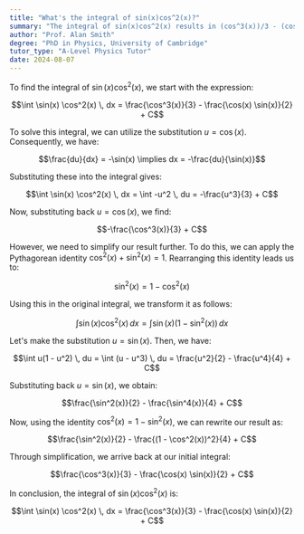 ```yaml
---
title: "What's the integral of sin(x)cos^2(x)?"
summary: "The integral of sin(x)cos^2(x) results in (cos^3(x))/3 - (cos(x)sin(x))/2 + C, where C represents the constant of integration."
author: "Prof. Alan Smith"
degree: "PhD in Physics, University of Cambridge"
tutor_type: "A-Level Physics Tutor"
date: 2024-08-07
---
```


To find the integral of $\sin(x) \cos^2(x)$, we start with the expression:

$$\int \sin(x) \cos^2(x) \, dx = \frac{\cos^3(x)}{3} - \frac{\cos(x) \sin(x)}{2} + C$$

To solve this integral, we can utilize the substitution $u = \cos(x)$. Consequently, we have:

$$\frac{du}{dx} = -\sin(x) \implies dx = -\frac{du}{\sin(x)}$$

Substituting these into the integral gives:

$$\int \sin(x) \cos^2(x) \, dx = \int -u^2 \, du = -\frac{u^3}{3} + C$$

Now, substituting back $u = \cos(x)$, we find:

$$-\frac{\cos^3(x)}{3} + C$$

However, we need to simplify our result further. To do this, we can apply the Pythagorean identity $\cos^2(x) + \sin^2(x) = 1$. Rearranging this identity leads us to:

$$\sin^2(x) = 1 - \cos^2(x)$$

Using this in the original integral, we transform it as follows:

$$\int \sin(x) \cos^2(x) \, dx = \int \sin(x) (1 - \sin^2(x)) \, dx$$

Let's make the substitution $u = \sin(x)$. Then, we have:

$$\int u(1 - u^2) \, du = \int (u - u^3) \, du = \frac{u^2}{2} - \frac{u^4}{4} + C$$

Substituting back $u = \sin(x)$, we obtain:

$$\frac{\sin^2(x)}{2} - \frac{\sin^4(x)}{4} + C$$

Now, using the identity $\cos^2(x) = 1 - \sin^2(x)$, we can rewrite our result as:

$$\frac{\sin^2(x)}{2} - \frac{(1 - \cos^2(x))^2}{4} + C$$

Through simplification, we arrive back at our initial integral:

$$\frac{\cos^3(x)}{3} - \frac{\cos(x) \sin(x)}{2} + C$$

In conclusion, the integral of $\sin(x) \cos^2(x)$ is:

$$\int \sin(x) \cos^2(x) \, dx = \frac{\cos^3(x)}{3} - \frac{\cos(x) \sin(x)}{2} + C$$
    